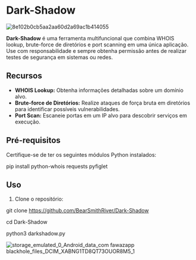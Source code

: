 # Dark-Shadow

![8e102b0cb5aa2aa60d2a69ac1b414055](https://github.com/BearSmithRiver/Dark-Shadow/assets/150410689/234de7c2-9110-4d68-9022-f7a81d5ddc35)


**Dark-Shadow** é uma ferramenta multifuncional que combina WHOIS lookup, brute-force de diretórios e port scanning em uma única aplicação. Use com responsabilidade e sempre obtenha permissão antes de realizar testes de segurança em sistemas ou redes.

## Recursos

- **WHOIS Lookup:** Obtenha informações detalhadas sobre um domínio alvo.
- **Brute-force de Diretórios:** Realize ataques de força bruta em diretórios para identificar possíveis vulnerabilidades.
- **Port Scan:** Escaneie portas em um IP alvo para descobrir serviços em execução.

## Pré-requisitos

Certifique-se de ter os seguintes módulos Python instalados:

pip install python-whois requests pyfiglet

## **Uso**
1. Clone o repositório:

git clone https://github.com/BearSmithRiver/Dark-Shadow

cd Dark-Shadow

python3 darkshadow.py

![storage_emulated_0_Android_data_com fawazapp blackhole_files_DCIM_XABNG1TD8QT73OUOR8M5_1](https://github.com/BearSmithRiver/Dark-Shadow/assets/150410689/200fb28b-376f-4433-ad97-5469c5a8eb8d)
